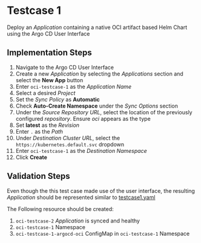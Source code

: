 # Testcase 1

Deploy an _Application_ containing a native OCI artifact based Helm Chart using the Argo CD User Interface

## Implementation Steps

1. Navigate to the Argo CD User Interface
2. Create a new _Application_ by selecting the _Applications_ section and select the **New App** button
3. Enter `oci-testcase-1` as the _Application Name_
4. Select a desired _Project_
5. Set the _Sync Policy_ as **Automatic**
6. Check **Auto-Create Namespace** under the _Sync Options_ section
7. Under the _Source Repository URL_, select the location of the previously configured _repository_. Ensure _oci_ appears as the type
8. Set **latest** as the _Revision_
9. Enter `.` as the _Path_
10. Under _Destination Cluster URL_, select the `https://kubernetes.default.svc` dropdown
11. Enter `oci-testcase-1` as the _Destination Namespace_
12. Click **Create**

## Validation Steps

Even though the this test case made use of the user interface, the resulting _Application_ should be represented similar to [testcase1.yaml](../applications/testcase1.yaml)

The Following resource should be created:

1. `oci-testcase-2` _Application_ is synced and healthy
2. `oci-testcase-1` Namespace
3. `oci-testcase-1-argocd-oci` ConfigMap in `oci-testcase-1` Namespace
